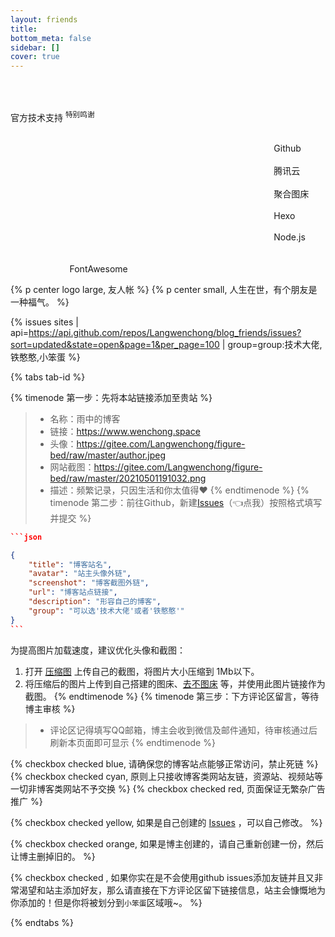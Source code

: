 ```yaml
---
layout: friends
title: 
bottom_meta: false
sidebar: []
cover: true
---
```




<p class="p center logo large thanks" style="margin-top:60px">官方技术支持 <sup>特别鸣谢</sup></p>
<div class="lb">
                    <a href="https://github.com/" style="--color:#555">
                        <div class="icon">
                            <span style="--i:1"></span>
                            <span style="--i:2"></span>
                            <span style="--i:3"></span>
                            <i class="fab fa-github"></i>
                        </div>
                        <div class="text">Github</div>
                    </a>
                    <a href="https://cloud.tencent.com/" style="--color:#FDCB6E">
                        <div class="icon">
                            <span style="--i:1"></span>
                            <span style="--i:2"></span>
                            <span style="--i:3"></span>
                            <i class="fas fa-cloud"></i>
                        </div>
                        <div class="text">腾讯云</div>
                    </a>
                    <a href="https://www.superbed.cn/" style="--color:#0984E3">
                        <div class="icon">
                            <span style="--i:1"></span>
                            <span style="--i:2"></span>
                            <span style="--i:3"></span>
                            <i class="far fa-image"></i>
                        </div>
                        <div class="text">聚合图床</div>
                    </a>
                    <a href="https://hexo.io/zh-cn/index.html" style="--color:#FD79A8">
                        <div class="icon">
                            <span style="--i:1"></span>
                            <span style="--i:2"></span>
                            <span style="--i:3"></span>
                            <i class="fab fa-hackerrank"></i>
                        </div>
                        <div class="text">Hexo</div>
                    </a>
                    <a href="https://nodejs.org/en/" style="--color:#00B894">
                        <div class="icon">
                            <span style="--i:1"></span>
                            <span style="--i:2"></span>
                            <span style="--i:3"></span>
                            <i class="fab fa-node"></i>
                        </div>
                        <div class="text">Node.js</div>
                    </a>
                    <a href="https://fontawesome.com/icons" style="--color:#E056FD">
                        <div class="icon">
                            <span style="--i:1"></span>
                            <span style="--i:2"></span>
                            <span style="--i:3"></span>
                            <i class="fab fa-font-awesome-alt"></i>
                        </div>
                        <div class="text">FontAwesome</div>
                    </a>
                </div>


{% p center logo large, 友人帐 %}
{% p center small, 人生在世，有个朋友是一种福气。 %}

<!-- more -->

 {% issues sites | api=https://api.github.com/repos/Langwenchong/blog_friends/issues?sort=updated&state=open&page=1&per_page=100 | group=group:技术大佬,铁憨憨,小笨蛋 %}

{% tabs tab-id %}

<!-- tab 📜友链申请流程 -->
{% timenode 第一步：先将本站链接添加至贵站 %}

> * 名称：雨中的博客
> * 链接：https://www.wenchong.space
> * 头像：https://gitee.com/Langwenchong/figure-bed/raw/master/author.jpeg
> * 网站截图：https://gitee.com/Langwenchong/figure-bed/raw/master/20210501191032.png
> * 描述：频繁记录，只因生活和你太值得❤
{% endtimenode %}
{% timenode 第二步：前往Github，新建[Issues](https://github.com/Langwenchong/blog_friends/issues)（👈点我）按照格式填写并提交 %}

```json
​```json

{
    "title": "博客站名",
    "avatar": "站主头像外链",
    "screenshot": "博客截图外链",
    "url": "博客站点链接",
    "description": "形容自己的博客",
    "group": "可以选'技术大佬'或者'铁憨憨'"
}
​```
```
为提高图片加载速度，建议优化头像和截图：
1. 打开 [压缩图](https://www.yasuotu.com/) 上传自己的截图，将图片大小压缩到 1Mb以下。
2. 将压缩后的图片上传到自己搭建的图床、[去不图床](https://7bu.top/) 等，并使用此图片链接作为截图。
{% endtimenode %}
{% timenode 第三步：下方评论区留言，等待博主审核 %}
> * 评论区记得填写QQ邮箱，博主会收到微信及邮件通知，待审核通过后刷新本页面即可显示
> {% endtimenode %}

<!-- endtab -->

<!-- tab 📙友链申请须知 -->
{% checkbox checked blue, 请确保您的博客站点能够正常访问，禁止死链 %}
{% checkbox checked cyan, 原则上只接收博客类网站友链，资源站、视频站等一切非博客类网站不予交换 %}
{% checkbox checked red, 页面保证无繁杂广告推广 %}

{% checkbox checked yellow,  如果是自己创建的 [Issues](https://github.com/Langwenchong/blog_friends/issues) ，可以自己修改。 %}

{% checkbox checked orange, 如果是博主创建的，请自己重新创建一份，然后让博主删掉旧的。 %}

{% checkbox checked , 如果你实在是不会使用github issues添加友链并且又非常渴望和站主添加好友，那么请直接在下方评论区留下链接信息，站主会慷慨地为你添加的！但是你将被划分到`小笨蛋`区域哦~。 %}

<!-- endtab -->

{% endtabs %}

